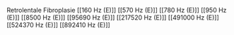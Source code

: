 Retrolentale Fibroplasie
[[160 Hz (E)]]
[[570 Hz (E)]]
[[780 Hz (E)]]
[[950 Hz (E)]]
[[8500 Hz (E)]]
[[95690 Hz (E)]]
[[217520 Hz (E)]]
[[491000 Hz (E)]]
[[524370 Hz (E)]]
[[892410 Hz (E)]]